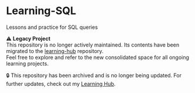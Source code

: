 # Learning-SQL
Lessons and practice for SQL queries

⚠️ **Legacy Project**  
This repository is no longer actively maintained. Its contents have been migrated to the [learning-hub](https://github.com/neema-patience/learning-hub) repository.  
Feel free to explore and refer to the new consolidated space for all ongoing learning projects.

🔒 This repository has been archived and is no longer being updated. For further updates, check out my [Learning Hub](https://github.com/neema-patience/learning-hub).

